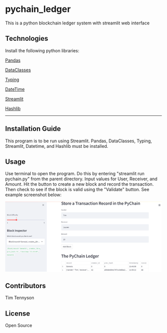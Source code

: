 # pychain_ledger
This is a python blockchain ledger system with streamlit web interface

## Technologies

Install the following python libraries:

[Pandas](https://pandas.pydata.org/)

[DataClasses](https://docs.python.org/3/library/dataclasses.html)

[Typing](https://docs.python.org/3/library/typing.html)

[DateTime](https://docs.python.org/3/library/datetime.html)

[Streamlit](https://docs.streamlit.io/)

[Hashlib](https://docs.python.org/3/library/hashlib.html)

---

## Installation Guide

This program is to be run using Streamlit. Pandas, DataClasses, Typing, Streamlit, Datetime, and Hashlib must be installed. 



## Usage

Use terminal to open the program. Do this by entering "streamlit run pychain.py" from the parent directory. Input values for User, Receiver, and Amount. Hit the button to create a new block and record the transaction. Then check to see if the block is valid using the "Validate" button. See example screenshot below:

!['Streamlit Screen Shot'](https://github.com/timtennyson/pychain_ledger/blob/main/Screenshot%202022-06-19%20145845.png)


## Contributors
Tim Tennyson


## License
Open Source
